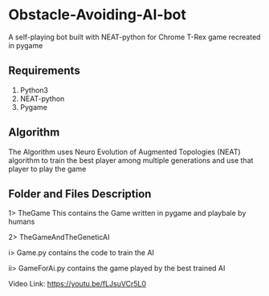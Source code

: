 # Obstacle-Avoiding-AI-bot
A self-playing bot built with NEAT-python for Chrome T-Rex game recreated in pygame

## Requirements
1. Python3
2. NEAT-python
3. Pygame

## Algorithm
The Algorithm uses Neuro Evolution of Augmented Topologies (NEAT) algorithm to train the best player among multiple generations and use that player to play the game

## Folder and Files Description
1> TheGame
This contains the Game written in pygame and playbale by humans

2> TheGameAndTheGeneticAI

i> Game.py contains the code to train the AI

ii> GameForAi.py contains the game played by the best trained AI

Video Link:
https://youtu.be/fLJsuVCr5L0
